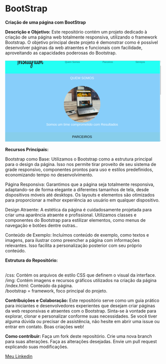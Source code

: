# BootStrap

**Criação de uma página com BootStrap**

**Descrição e Objetivo:**
Este repositório contém um projeto dedicado à criação de uma página web totalmente responsiva, utilizando o framework Bootstrap. O objetivo principal deste projeto é demonstrar como é possível desenvolver páginas da web atraentes e funcionais com facilidade, aproveitando as capacidades poderosas do Bootstrap.

<img src="/img/Bootstrap.png">

**Recursos Principais:**

Bootstrap como Base: Utilizamos o Bootstrap como a estrutura principal para o design da página. Isso nos permite tirar proveito de seu sistema de grade responsivo, componentes prontos para uso e estilos predefinidos, economizando tempo no desenvolvimento.

Página Responsiva: Garantimos que a página seja totalmente responsiva, adaptando-se de forma elegante a diferentes tamanhos de tela, desde dispositivos móveis até desktops. Os layouts e elementos são otimizados para proporcionar a melhor experiência ao usuário em qualquer dispositivo.

Design Atraente: A estética da página é cuidadosamente projetada para criar uma aparência atraente e profissional. Utilizamos classes e componentes do Bootstrap para estilizar elementos, como menus de navegação e botões dentre outras..

Conteúdo de Exemplo: Incluímos conteúdo de exemplo, como textos e imagens, para ilustrar como preencher a página com informações relevantes. Isso facilita a personalização posterior com seu próprio conteúdo.

**Estrutura do Repositório:**

<br/>/css: Contém os arquivos de estilo CSS que definem o visual da interface.
<br/>/img: Contém imagens e recursos gráficos utilizados na criação da página
<br/>/index.html: Conteúdo da página.
<br/>/bootstrap = framework, foco principal do projeto.


**Contribuições e Colaboração:** 
Este repositório serve como um guia prático para iniciantes e desenvolvedores experientes que desejam criar páginas da web responsivas e atraentes com o Bootstrap. Sinta-se à vontade para explorar, clonar e personalizar conforme suas necessidades. Se você tiver alguma dúvida ou precisar de assistência, não hesite em abrir uma issue ou entrar em contato. Boas criações web!

**Como contribuir:** 
Faça um fork deste repositório. Crie uma nova branch para suas alterações. Faça as alterações desejadas. Envie um pull request explicando suas modificações.

[Meu Linkedin](https://www.linkedin.com/in/vitor-augusto1/)




